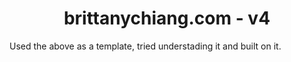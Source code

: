 <h1 align="center">
  brittanychiang.com - v4
</h1>

Used the above as a template, tried understading it and built on it.

